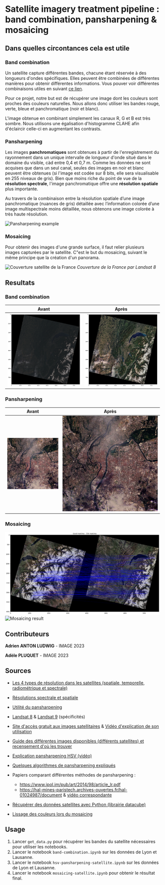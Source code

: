 # Satellite imagery treatment pipeline : band combination, pansharpening & mosaicing

## Dans quelles circontances cela est utile

### Band combination

Un satellite capture différentes bandes, chacune étant réservée à des longueurs d'ondes spécifiques. Elles peuvent être combinées de différentes manières pour obtenir différentes informations. Vous pouver voir différentes combinaisons utiles en suivant [ce lien](https://gisgeography.com/landsat-8-bands-combinations/).

Pour ce projet, notre but est de récupérer une image dont les couleurs sont proches des couleurs naturelles. Nous allons donc utiliser les bandes rouge, verte, bleue et panchromatique (noir et blanc).

L'image obtenue en combinant simplement les canaux R, G et B est très sombre. Nous utilisons une égalisation d'histogramme CLAHE afin d'éclaircir celle-ci en augmentant les contrasts.

### Pansharpening

Les images **panchromatiques** sont obtenues à partir de l'enregistrement du rayonnement dans un unique intervalle de longueur d'onde situé dans le domaine du visible, càd entre 0,4 et 0,7 m.
Comme les données ne sont acquises que dans un seul canal, seules des images en noir et blanc peuvent être obtenues (si l'image est codée sur 8 bits, elle sera visualisable en 255 niveaux de gris). Bien que moins riche du point de vue de la **résolution spectrale**, l'image panchromatique offre une **résolution spatiale** plus importante.

Au travers de la combinaison entre la résolution spatiale d’une image panchromatique (nuances de gris)
détaillée avec l’information colorée d’une image multispectrale moins détaillée, nous obtenons une 
image colorée à très haute résolution.

![Pansharpening example](https://www.geosage.com/highview/figures/definition_qb.gif)

### Mosaicing

Pour obtenir des images d'une grande surface, il faut relier plusieurs images capturées par le satellite. C"est le but du mosaicing, suivant le même principe que la création d'un panorama.

![Couverture satellite de la France](https://images-ext-2.discordapp.net/external/4p7SjYIcn5f5iLTYfIfMQNWeuqEz8khNw533A643jfU/%3Ft%3D1392906248652/https/ids.equipex-geosud.fr/documents/10180/26536/emrpise_france_landsat8.jpg/fd1e7f5b-30b6-4de0-9f5f-51374f011655?width=1064&height=684)
*Couverture de la France par Landsat 8*

## Resultats

### Band combination

| Avant | Après |
| ------ | ------|
| ![Band combination before](/images/results/band_combination_dark.png) | ![Band combination after](/images/results/band_combination_bright.png) |

### Pansharpening

| Avant | Après |
| ------ | ----- |
| ![Pansharpening before](/images/results/lyon_rgb.png) | ![Pansharpening after](/images/results/lyon_pansharpened.png) |

### Mosaicing

![Mosaicing matching](/images/results/matching_color.png)
![Mosaicing result](/images/results/mosaic_color_hd.jpeg)

## Contributeurs

**Adrien ANTON LUDWIG** - IMAGE 2023

**Adèle PLUQUET** - IMAGE 2023

## Sources

- [Les 4 types de résolution dans les satellites (spatiale, temporelle, radiométrique et spectrale)](https://eo.belspo.be/fr/actualites/resolution-spectrale)

- [Résolutions spectrale et spatiale](https://eo.belspo.be/fr/les-images-de-teledetection)

- [Utilité du pansharpening](https://eos.com/make-an-analysis/panchromatic/)

- [Landsat 8](https://www.usgs.gov/landsat-missions/landsat-8) & [Landsat 9](https://www.usgs.gov/landsat-missions/landsat-9) (spécificités)

- [Site d'accès gratuit aux images satellitaires](https://earthexplorer.usgs.gov/) & [Vidéo d'explication de son utilisation](https://www.youtube.com/watch?v=GmwBJT3ioao&ab_channel=KlasKarlsson)

- [Guide des différentes images disponibles (différents satellites) et recensement d'où les trouver](https://ids.equipex-geosud.fr/web/guest/images-landsat-8)

- [Explication pansharpening HSV (vidéo)](https://www.youtube.com/watch?v=-139c169pKQ&ab_channel=ThalesSehnK%C3%B6rting)

- [Quelques algorithmes de pansharpening expliqués](https://pro.arcgis.com/fr/pro-app/latest/help/analysis/raster-functions/fundamentals-of-pan-sharpening-pro.htm)

- Papiers comparant différentes méthodes de pansharpening :
    - https://www.ipol.im/pub/art/2014/98/article_lr.pdf
    - https://hal-mines-paristech.archives-ouvertes.fr/hal-01024987/document  & [vidéo correspondante](https://www.youtube.com/watch?v=9TgU6migUy0&ab_channel=MITEducation)

- [Récupérer des données satellites avec Python (librairie datacube)](https://docs.dea.ga.gov.au/notebooks/Frequently_used_code/Pan_sharpening_Brovey.html)

- [Lissage des couleurs lors du mosaicing](https://hal.archives-ouvertes.fr/hal-01373314/file/cresson2015.pdf)


## Usage

1. Lancer `get_data.py` pour récupérer les bandes du satellite nécessaires pour utiliser les notebooks. 
2. Lancer le notebook `band-combination.ipynb` sur les données de Lyon et Lausanne.
3. Lancer le notebook `hsv-pansharpening-satellite.ipynb` sur les données de Lyon et Lausanne.
4. Lancer le notebook `mosaicing-satellite.ipynb` pour obtenir le résultat final.

